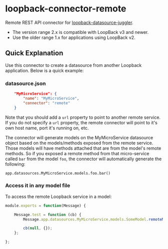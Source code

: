 # loopback-connector-remote

Remote REST API connector for [loopback-datasource-juggler](https://github.com/strongloop/loopback-datasource-juggler).

- The version range 2.x is compatible with LoopBack v3 and newer.
- Use the older range 1.x for applications using LoopBack v2.

## Quick Explanation

Use this connector to create a datasource from another Loopback application.  Below is a quick example:

### datasource.json
```json
	"MyMicroService": {
		"name": "MyMicroService",
		"connector": "remote"
	}
```
Note that you should add a `url` property to point to another remote service.
If you do not specify a `url` property, the remote connector will point to it's own host name, port it's running on, etc.

The connector will generate models on the MyMicroService datasource object based on the models/methods exposed from the remote service.  Those models will have methods attached that are
from the model's remote methods.  So if you exposed a remote method from that micro-service called `bar` from the model `foo`,
the connector will automatically generate the following:

`app.datasources.MyMicroService.models.foo.bar()`

### Access it in any model file
To access the remote Loopback service in a model:

```javascript
module.exports = function(Message) {

	Message.test = function (cb) {
		Message.app.datasources.MyMicroService.models.SomeModel.remoteMethodNameHere(function () {});

		cb(null, {});
	};

};
```
